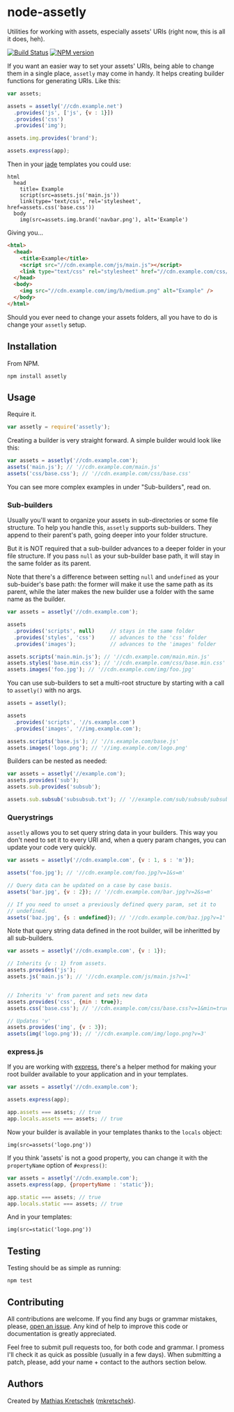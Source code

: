 node-assetly
=============

Utilities for working with assets, especially assets' URIs (right now, this
is all it does, heh).

[![Build Status](https://travis-ci.org/mkretschek/node-assetly.png?branch=master)](https://travis-ci.org/mkretschek/node-assetly)
[![NPM version](https://badge.fury.io/js/assetly.png)](http://badge.fury.io/js/assetly)


If you want an easier way to set your assets' URIs, being able to change
them in a single place, `assetly` may come in handy. It helps creating
builder functions for generating URIs. Like this:

```js
var assets;

assets = assetly('//cdn.example.net')
  .provides('js', ['js', {v : 1}])
  .provides('css')
  .provides('img');

assets.img.provides('brand');

assets.express(app);
```

Then in your [jade](http://jade-lang.com) templates you could use:

```jade
html
  head
    title= Example
    script(src=assets.js('main.js'))
    link(type='text/css', rel='stylesheet', href=assets.css('base.css'))
  body
    img(src=assets.img.brand('navbar.png'), alt='Example')
```

Giving you...

```html
<html>
  <head>
    <title>Example</title>
    <script src="//cdn.example.com/js/main.js"></script>
    <link type="text/css" rel="stylesheet" href="//cdn.example.com/css/base.css" />
  </head>
  <body>
    <img src="//cdn.example.com/img/b/medium.png" alt="Example" />
  </body>
</html>
```

Should you ever need to change your assets folders, all you have to do is
change your `assetly` setup.


Installation
------------

From NPM.

    npm install assetly

Usage
-----

Require it.

```js
var assetly = require('assetly');
```

Creating a builder is very straight forward. A simple builder would look
like this:

```js
var assets = assetly('//cdn.example.com');
assets('main.js'); // '//cdn.example.com/main.js'
assets('css/base.css'); // '//cdn.example.com/css/base.css'
```

You can see more complex examples in under "Sub-builders", read on.


### Sub-builders

Usually you'll want to organize your assets in sub-directories or some
file structure. To help you handle this, `assetly` supports sub-builders.
They append to their parent's path, going deeper into your folder
structure.

But it is NOT required that a sub-builder advances to a deeper folder in
your file structure. If you pass `null` as your sub-builder base path, it
will stay in the same folder as its parent.

Note that there's a difference between setting `null` and `undefined` as
your sub-buider's base path: the former will make it use the same path as
its parent, while the later makes the new builder use a folder with the
same name as the builder.

```js
var assets = assetly('//cdn.example.com');

assets
  .provides('scripts', null)     // stays in the same folder
  .provides('styles', 'css')     // advances to the 'css' folder
  .provides('images');           // advances to the 'images' folder

assets.scripts('main.min.js'); // '//cdn.example.com/main.min.js'
assets.styles('base.min.css'); // '//cdn.example.com/css/base.min.css'
assets.images('foo.jpg'); // '//cdn.example.com/img/foo.jpg'
```

You can use sub-builders to set a multi-root structure by starting with a
call to `assetly()` with no args.

```js
assets = assetly();

assets
  .provides('scripts', '//s.example.com')
  .provides('images', '//img.example.com');

assets.scripts('base.js'); // '//s.example.com/base.js'
assets.images('logo.png'); // '//img.example.com/logo.png'
```

Builders can be nested as needed:

```js
var assets = assetly('//example.com');
assets.provides('sub');
assets.sub.provides('subsub');

assets.sub.subsub('subsubsub.txt'); // '//example.com/sub/subsub/subsubsub.txt'
```


### Querystrings

`assetly` allows you to set query string data in your builders. This way
you don't need to set it to every URI and, when a query param changes, you
can update your code very quickly.

```js
var assets = assetly('//cdn.example.com', {v : 1, s : 'm'});

assets('foo.jpg'); // '//cdn.example.com/foo.jpg?v=1&s=m'

// Query data can be updated on a case by case basis.
assets('bar.jpg', {v : 2}); // '//cdn.example.com/bar.jpg?v=2&s=m'

// If you need to unset a previously defined query param, set it to
// undefined.
assets('baz.jpg', {s : undefined}); // '//cdn.example.com/baz.jpg?v=1'
```

Note that query string data defined in the root builder, will be
inheritted by all sub-builders.

```js
var assets = assetly('//cdn.example.com', {v : 1});

// Inherits {v : 1} from assets.
assets.provides('js');
assets.js('main.js'); // '//cdn.example.com/js/main.js?v=1'


// Inherits 'v' from parent and sets new data
assets.provides('css', {min : true});
assets.css('base.css'); // '//cdn.example.com/css/base.css?v=1&min=true'

// Updates 'v'
assets.provides('img', {v : 3});
assets(img('logo.png')); // '//cdn.example.com/img/logo.png?v=3'
```


### express.js

If you are working with [express][], there's a helper method for making
your root builder available to your application and in your templates.

```js
var assets = assetly('//cdn.example.com');

assets.express(app);

app.assets === assets; // true
app.locals.assets === assets; // true
```

Now your builder is available in your templates thanks to the `locals`
object:

```jade
img(src=assets('logo.png'))
```

If you think 'assets' is not a good property, you can change it with the
`propertyName` option of `#express()`:

```js
var assets = assetly('//cdn.example.com');
assets.express(app, {propertyName : 'static'});

app.static === assets; // true
app.locals.static === assets; // true
```

And in your templates:

```jade
img(src=static('logo.png'))
```

Testing
-------

Testing should be as simple as running:

    npm test


Contributing
------------

All contributions are welcome. If you find any bugs or grammar mistakes,
please, [open an issue][issue]. Any kind of help to improve this code or
documentation is greatly appreciated.

Feel free to submit pull requests too, for both code and grammar. I
promess I'll check it as quick as possible (usually in a few days). When 
submitting a patch, please, add your name + contact to the authors
section below.


Authors
-------

Created by [Mathias Kretschek][mathias] ([mkretschek][]).


[express]: https://github.com/visionmedia/express
[issue]: https://github.com/mkretschek/node-assetly/issues
[mathias]: http://mathias.ms
[mkretschek]: https://github.com/mkretschek
